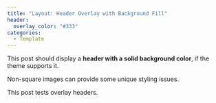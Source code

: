 ```yaml
---
title: "Layout: Header Overlay with Background Fill"
header:
  overlay_color: "#333"
categories:
  - Template
---
```


This post should display a **header with a solid background color**, if the theme supports it.

Non-square images can provide some unique styling issues.

This post tests overlay headers.
